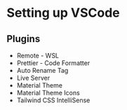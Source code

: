 # Setting up VSCode

## Plugins

- Remote - WSL
- Prettier - Code Formatter
- Auto Rename Tag
- Live Server
- Material Theme
- Material Theme Icons
- Tailwind CSS IntelliSense
